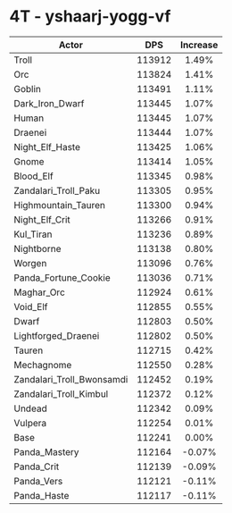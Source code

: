# 4T - yshaarj-yogg-vf
| Actor | DPS | Increase |
|---|:---:|:---:|
|Troll|113912|1.49%|
|Orc|113824|1.41%|
|Goblin|113491|1.11%|
|Dark_Iron_Dwarf|113445|1.07%|
|Human|113445|1.07%|
|Draenei|113444|1.07%|
|Night_Elf_Haste|113425|1.06%|
|Gnome|113414|1.05%|
|Blood_Elf|113345|0.98%|
|Zandalari_Troll_Paku|113305|0.95%|
|Highmountain_Tauren|113300|0.94%|
|Night_Elf_Crit|113266|0.91%|
|Kul_Tiran|113236|0.89%|
|Nightborne|113138|0.80%|
|Worgen|113096|0.76%|
|Panda_Fortune_Cookie|113036|0.71%|
|Maghar_Orc|112924|0.61%|
|Void_Elf|112855|0.55%|
|Dwarf|112803|0.50%|
|Lightforged_Draenei|112802|0.50%|
|Tauren|112715|0.42%|
|Mechagnome|112550|0.28%|
|Zandalari_Troll_Bwonsamdi|112452|0.19%|
|Zandalari_Troll_Kimbul|112372|0.12%|
|Undead|112342|0.09%|
|Vulpera|112254|0.01%|
|Base|112241|0.00%|
|Panda_Mastery|112164|-0.07%|
|Panda_Crit|112139|-0.09%|
|Panda_Vers|112121|-0.11%|
|Panda_Haste|112117|-0.11%|
